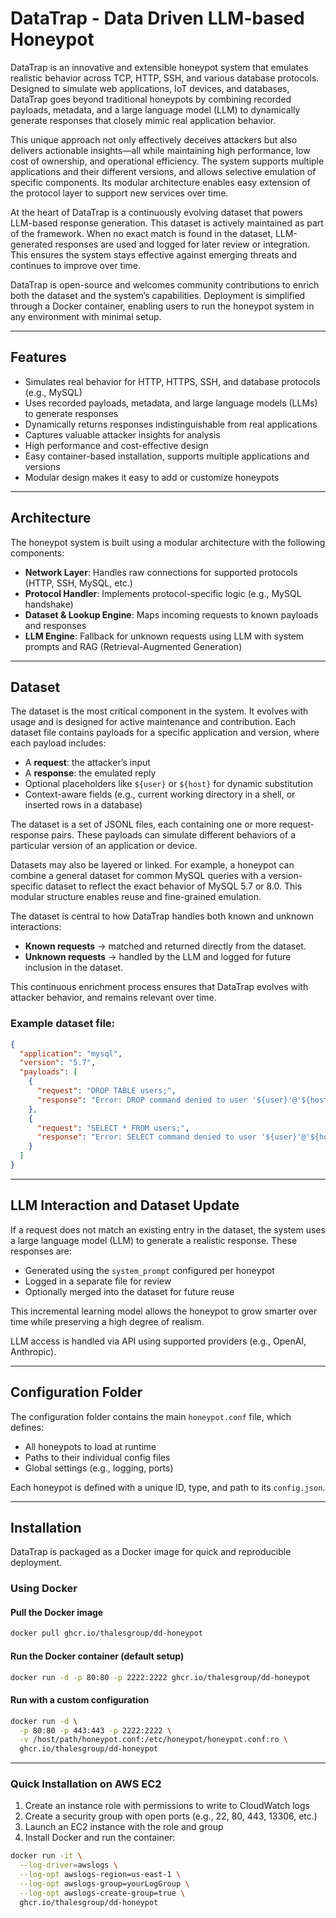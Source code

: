 # DataTrap - Data Driven LLM-based Honeypot

DataTrap is an innovative and extensible honeypot system that emulates realistic behavior across TCP, HTTP, SSH, and various database protocols. Designed to simulate web applications, IoT devices, and databases, DataTrap goes beyond traditional honeypots by combining recorded payloads, metadata, and a large language model (LLM) to dynamically generate responses that closely mimic real application behavior.

This unique approach not only effectively deceives attackers but also delivers actionable insights—all while maintaining high performance, low cost of ownership, and operational efficiency. The system supports multiple applications and their different versions, and allows selective emulation of specific components. Its modular architecture enables easy extension of the protocol layer to support new services over time.

At the heart of DataTrap is a continuously evolving dataset that powers LLM-based response generation. This dataset is actively maintained as part of the framework. When no exact match is found in the dataset, LLM-generated responses are used and logged for later review or integration. This ensures the system stays effective against emerging threats and continues to improve over time.

DataTrap is open-source and welcomes community contributions to enrich both the dataset and the system’s capabilities. Deployment is simplified through a Docker container, enabling users to run the honeypot system in any environment with minimal setup.

---

## Features

- Simulates real behavior for HTTP, HTTPS, SSH, and database protocols (e.g., MySQL)
- Uses recorded payloads, metadata, and large language models (LLMs) to generate responses
- Dynamically returns responses indistinguishable from real applications
- Captures valuable attacker insights for analysis
- High performance and cost-effective design
- Easy container-based installation, supports multiple applications and versions
- Modular design makes it easy to add or customize honeypots

---

## Architecture

The honeypot system is built using a modular architecture with the following components:

- **Network Layer**: Handles raw connections for supported protocols (HTTP, SSH, MySQL, etc.)
- **Protocol Handler**: Implements protocol-specific logic (e.g., MySQL handshake)
- **Dataset & Lookup Engine**: Maps incoming requests to known payloads and responses
- **LLM Engine**: Fallback for unknown requests using LLM with system prompts and RAG (Retrieval-Augmented Generation)

---

## Dataset
The dataset is the most critical component in the system. It evolves with usage and is designed for active maintenance and contribution. Each dataset file contains payloads for a specific application and version, where each payload includes:

- A **request**: the attacker’s input
- A **response**: the emulated reply
- Optional placeholders like `${user}` or `${host}` for dynamic substitution
- Context-aware fields (e.g., current working directory in a shell, or inserted rows in a database)

The dataset is a set of JSONL files, each containing one or more request-response pairs. These payloads can simulate different behaviors of a particular version of an application or device.

Datasets may also be layered or linked. For example, a honeypot can combine a general dataset for common MySQL queries with a version-specific dataset to reflect the exact behavior of MySQL 5.7 or 8.0. This modular structure enables reuse and fine-grained emulation.

The dataset is central to how DataTrap handles both known and unknown interactions:
- **Known requests** → matched and returned directly from the dataset.
- **Unknown requests** → handled by the LLM and logged for future inclusion in the dataset.

This continuous enrichment process ensures that DataTrap evolves with attacker behavior, and remains relevant over time.

### Example dataset file:

```json
{
  "application": "mysql",
  "version": "5.7",
  "payloads": [
    {
      "request": "DROP TABLE users;",
      "response": "Error: DROP command denied to user '${user}'@'${host}' for table 'users'"
    },
    {
      "request": "SELECT * FROM users;",
      "response": "Error: SELECT command denied to user '${user}'@'${host}' for table 'users'"
    }
  ]
}
```

---

## LLM Interaction and Dataset Update

If a request does not match an existing entry in the dataset, the system uses a large language model (LLM) to generate a realistic response. These responses are:

- Generated using the `system_prompt` configured per honeypot
- Logged in a separate file for review
- Optionally merged into the dataset for future reuse

This incremental learning model allows the honeypot to grow smarter over time while preserving a high degree of realism.

LLM access is handled via API using supported providers (e.g., OpenAI, Anthropic).

---

## Configuration Folder

The configuration folder contains the main `honeypot.conf` file, which defines:

- All honeypots to load at runtime
- Paths to their individual config files
- Global settings (e.g., logging, ports)

Each honeypot is defined with a unique ID, type, and path to its `config.json`.


---

## Installation

DataTrap is packaged as a Docker image for quick and reproducible deployment.

### Using Docker

#### Pull the Docker image

```sh
docker pull ghcr.io/thalesgroup/dd-honeypot
```

#### Run the Docker container (default setup)

```sh
docker run -d -p 80:80 -p 2222:2222 ghcr.io/thalesgroup/dd-honeypot
```

#### Run with a custom configuration

```sh
docker run -d \
  -p 80:80 -p 443:443 -p 2222:2222 \
  -v /host/path/honeypot.conf:/etc/honeypot/honeypot.conf:ro \
  ghcr.io/thalesgroup/dd-honeypot
```

---

### Quick Installation on AWS EC2

1. Create an instance role with permissions to write to CloudWatch logs
2. Create a security group with open ports (e.g., 22, 80, 443, 13306, etc.)
3. Launch an EC2 instance with the role and group
4. Install Docker and run the container:

```sh
docker run -it \
  --log-driver=awslogs \
  --log-opt awslogs-region=us-east-1 \
  --log-opt awslogs-group=yourLogGroup \
  --log-opt awslogs-create-group=true \
  ghcr.io/thalesgroup/dd-honeypot
```